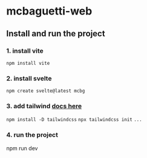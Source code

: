 # mcbaguetti-web


## Install and run the project
### 1. install vite 
`npm install vite`

### 2. install svelte
`npm create svelte@latest mcbg`

### 3. add tailwind [docs here](https://tailwindcss.com/docs/installation)
`npm install -D tailwindcss`
`npx tailwindcss init`
`...`

### 4. run the project
npm run dev
